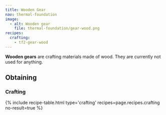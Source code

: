 ```yaml
---
title: Wooden Gear
nav: thermal-foundation
image:
  - alt: Wooden gear
    file: thermal-foundation/gear-wood.png
recipes:
  crafting:
    - tf2-gear-wood
---
```


**Wooden gears** are crafting materials made of wood. They are currently not
used for anything.


Obtaining
---------

### Crafting
{% include recipe-table.html type='crafting' recipes=page.recipes.crafting no-result=true %}
